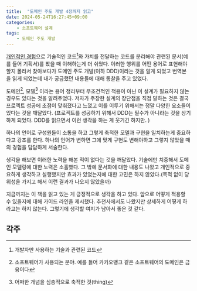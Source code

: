 ```yaml
---
title:  "도메인 주도 개발 4장까지 읽고"
date: 2024-05-24T16:27:45+09:00
categories: 
    - 소프트웨어 설계
tags:
    - 도메인 주도 개발
---
```


[개인적인 경험](https://dimsssss.github.io/%EA%B0%9D%EC%B2%B4%EC%A7%80%ED%96%A5/%EB%A0%88%EC%9D%B4%EC%96%B4%EB%93%9C%20%EC%95%84%ED%82%A4%ED%85%8D%EC%B2%98/%EC%84%9C%EB%B9%84%EC%8A%A4-%EA%B3%84%EC%B8%B5%EC%97%90-%EB%8C%80%ED%95%9C-%EC%83%9D%EA%B0%81/)으로 기술적인 코드[^1]와 가치를 전달하는 코드를 분리해야 관련된 문서(예를 들어 기획서)를  봤을 때 이해하는게 더 쉬웠다. 이러한 행위를 어떤 용어로 표현해야할지 몰라서 찾아보다가 도메인 주도 개발(이하 DDD)이라는 것을 알게 되었고 번역본을 읽게 되었는데 내가 궁금했던 내용들에 대해 통찰을 주고 있었다.

도메인[^2], 모델[^3] 이라는 용어 정리부터 무조건적인 적용이 아닌 이 설계가 필요하지 않는 경우도 있다는 것을 알려주었다. 저자가 주장한 설계의 장단점을 직접 말하는 것은 결국 프로젝트 성공에 초점이 맞춰졌다고 느꼈고 이를 이루기 위해서는 정말 다양한 요소들이 있다는 것을 깨달았다. (프로젝트를 성공하기 위해서 DDD는 필수가 아니라는 것을 상기하게 되었다. DDD를 읽으면서 이런 생각을 하는 게 웃기긴 하지만. )

하나의 언어로 구성원들이 소통을 하고 그렇게 축적한 모델과 구현을 일치하는게 중요하다고 강조를 한다. 하나의 언어가 변하면 그에 맞게 구현도 변해야하고 그렇지 않았을 때의 경험을 담담하게 서술한다.

생각을 해보면 이러한 노력을 해본 적이 없다는 것을 깨달았다.  기술에만 치중해서 도메인 모델링에 대한 노력은 소홀했다. 그 밖에 문서화에 대한 내용도 나왔고 개인적으로 중요하게 생각하고 실행했지만 효과가 있었는지에 대한 고민은 하지 않았다.(목적 없이 당위성을 가지고 해서 이런 결과가 나오지 않았을까)

지금까지는 이 책을 읽고 있는 게 긍정적으로 생각을 하고 있다. 앞으로 어떻게 적용할 수 있을지에 대해 가이드 라인을 제시했다. 추천사에서도 나왔지만 상세하게 어떻게 하라고는 하지 않는다. 그렇기에 생각할 여지가 남아서 좋은 것 같다.

## 각주
[^1]: 개발자만 사용하는 기술과 관련된 코드
[^2]: 소프트웨어가 사용되는 분야. 예를 들어 카카오뱅크 같은 소프트웨어의 도메인은 금융이다
[^3]: 어떠한 개념을 심층적으로 축적한 것(thing)
